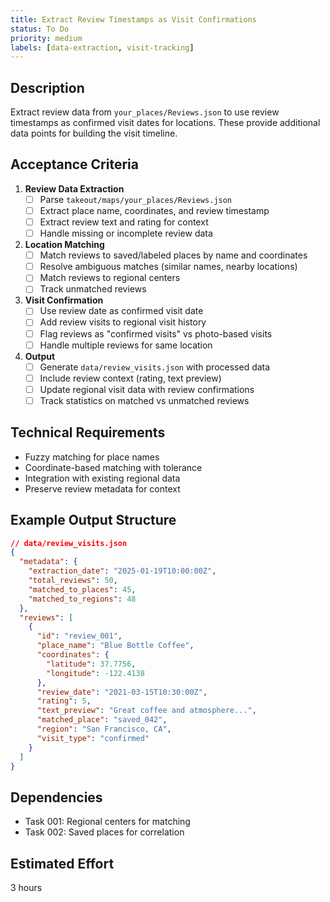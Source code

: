 ```yaml
---
title: Extract Review Timestamps as Visit Confirmations
status: To Do
priority: medium
labels: [data-extraction, visit-tracking]
---
```


## Description

Extract review data from `your_places/Reviews.json` to use review timestamps as confirmed visit dates for locations. These provide additional data points for building the visit timeline.

## Acceptance Criteria

1. **Review Data Extraction**
   - [ ] Parse `takeout/maps/your_places/Reviews.json`
   - [ ] Extract place name, coordinates, and review timestamp
   - [ ] Extract review text and rating for context
   - [ ] Handle missing or incomplete review data

2. **Location Matching**
   - [ ] Match reviews to saved/labeled places by name and coordinates
   - [ ] Resolve ambiguous matches (similar names, nearby locations)
   - [ ] Match reviews to regional centers
   - [ ] Track unmatched reviews

3. **Visit Confirmation**
   - [ ] Use review date as confirmed visit date
   - [ ] Add review visits to regional visit history
   - [ ] Flag reviews as "confirmed visits" vs photo-based visits
   - [ ] Handle multiple reviews for same location

4. **Output**
   - [ ] Generate `data/review_visits.json` with processed data
   - [ ] Include review context (rating, text preview)
   - [ ] Update regional visit data with review confirmations
   - [ ] Track statistics on matched vs unmatched reviews

## Technical Requirements

- Fuzzy matching for place names
- Coordinate-based matching with tolerance
- Integration with existing regional data
- Preserve review metadata for context

## Example Output Structure

```json
// data/review_visits.json
{
  "metadata": {
    "extraction_date": "2025-01-19T10:00:00Z",
    "total_reviews": 50,
    "matched_to_places": 45,
    "matched_to_regions": 48
  },
  "reviews": [
    {
      "id": "review_001",
      "place_name": "Blue Bottle Coffee",
      "coordinates": {
        "latitude": 37.7756,
        "longitude": -122.4138
      },
      "review_date": "2021-03-15T10:30:00Z",
      "rating": 5,
      "text_preview": "Great coffee and atmosphere...",
      "matched_place": "saved_042",
      "region": "San Francisco, CA",
      "visit_type": "confirmed"
    }
  ]
}
```

## Dependencies

- Task 001: Regional centers for matching
- Task 002: Saved places for correlation

## Estimated Effort

3 hours